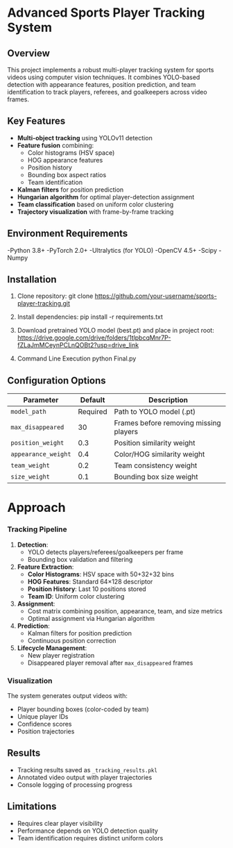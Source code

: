 # Advanced Sports Player Tracking System

## Overview
This project implements a robust multi-player tracking system for sports videos using computer vision techniques. It combines YOLO-based detection with appearance features, position prediction, and team identification to track players, referees, and goalkeepers across video frames.

## Key Features
- **Multi-object tracking** using YOLOv11 detection
- **Feature fusion** combining:
  - Color histograms (HSV space)
  - HOG appearance features
  - Position history
  - Bounding box aspect ratios
  - Team identification
- **Kalman filters** for position prediction
- **Hungarian algorithm** for optimal player-detection assignment
- **Team classification** based on uniform color clustering
- **Trajectory visualization** with frame-by-frame tracking

## Environment Requirements
  -Python 3.8+
  -PyTorch 2.0+
  -Ultralytics (for YOLO)
  -OpenCV 4.5+
  -Scipy
  -Numpy

## Installation
1. Clone repository:
git clone https://github.com/your-username/sports-player-tracking.git

2. Install dependencies:
pip install -r requirements.txt

3. Download pretrained YOLO model (best.pt) and place in project root:
https://drive.google.com/drive/folders/1tlpbcqMnr7P-fZLaJmMCeynPCLnQOBt2?usp=drive_link

4. Command Line Execution
python Final.py

## Configuration Options
| Parameter | Default | Description |
|-----------|---------|-------------|
| `model_path` | Required | Path to YOLO model (.pt) |
| `max_disappeared` | 30 | Frames before removing missing players |
| `position_weight` | 0.3 | Position similarity weight |
| `appearance_weight` | 0.4 | Color/HOG similarity weight |
| `team_weight` | 0.2 | Team consistency weight |
| `size_weight` | 0.1 | Bounding box size weight |

# Approach
### Tracking Pipeline
1. **Detection**:
   - YOLO detects players/referees/goalkeepers per frame
   - Bounding box validation and filtering
2. **Feature Extraction**:
   - **Color Histograms**: HSV space with 50+32+32 bins
   - **HOG Features**: Standard 64×128 descriptor
   - **Position History**: Last 10 positions stored
   - **Team ID**: Uniform color clustering
3. **Assignment**:
   - Cost matrix combining position, appearance, team, and size metrics
   - Optimal assignment via Hungarian algorithm
4. **Prediction**:
   - Kalman filters for position prediction
   - Continuous position correction
5. **Lifecycle Management**:
   - New player registration
   - Disappeared player removal after `max_disappeared` frames

### Visualization
The system generates output videos with:
- Player bounding boxes (color-coded by team)
- Unique player IDs
- Confidence scores
- Position trajectories

## Results
- Tracking results saved as `_tracking_results.pkl`
- Annotated video output with player trajectories
- Console logging of processing progress

## Limitations
- Requires clear player visibility
- Performance depends on YOLO detection quality
- Team identification requires distinct uniform colors

